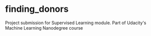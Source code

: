 # finding_donors
Project submission for Supervised Learning module. Part of Udacity's Machine Learning Nanodegree course
